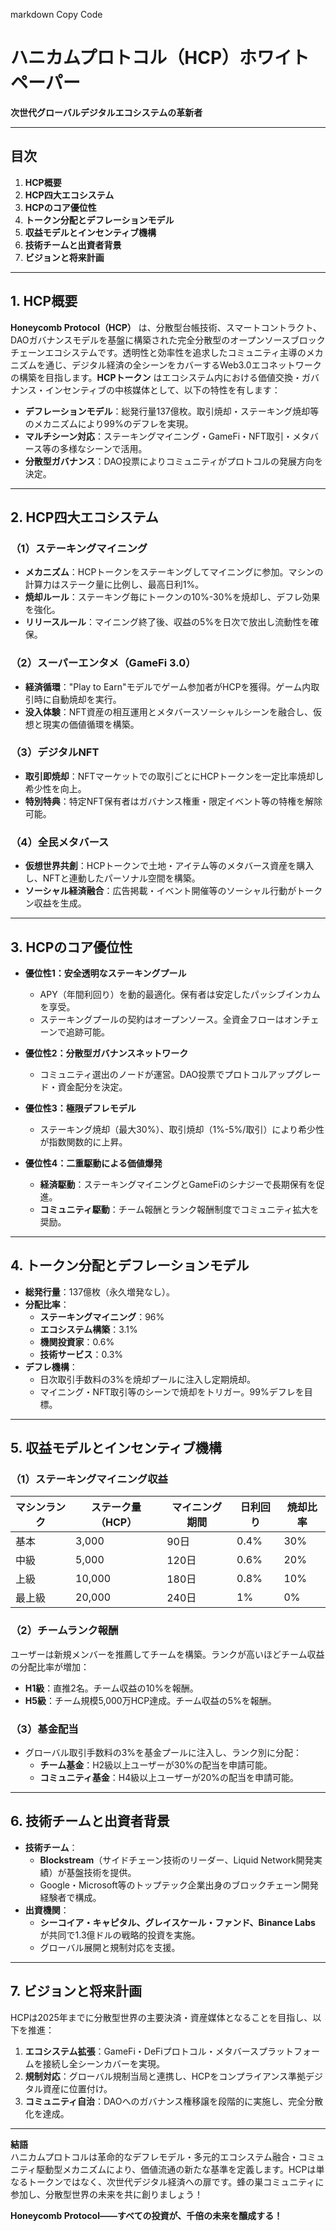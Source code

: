 markdown
Copy Code
# &zwnj;**ハニカムプロトコル（HCP）ホワイトペーパー**&zwnj;  
&zwnj;**次世代グローバルデジタルエコシステムの革新者**&zwnj;  

---

## &zwnj;**目次**&zwnj;  
1. &zwnj;**HCP概要**&zwnj;  
2. &zwnj;**HCP四大エコシステム**&zwnj;  
3. &zwnj;**HCPのコア優位性**&zwnj;  
4. &zwnj;**トークン分配とデフレーションモデル**&zwnj;  
5. &zwnj;**収益モデルとインセンティブ機構**&zwnj;  
6. &zwnj;**技術チームと出資者背景**&zwnj;  
7. &zwnj;**ビジョンと将来計画**&zwnj;  

---

## &zwnj;**1. HCP概要**&zwnj;  
&zwnj;**Honeycomb Protocol（HCP）**&zwnj; は、分散型台帳技術、スマートコントラクト、DAOガバナンスモデルを基盤に構築された完全分散型のオープンソースブロックチェーンエコシステムです。透明性と効率性を追求したコミュニティ主導のメカニズムを通じ、デジタル経済の全シーンをカバーするWeb3.0エコネットワークの構築を目指します。&zwnj;**HCPトークン**&zwnj; はエコシステム内における価値交換・ガバナンス・インセンティブの中核媒体として、以下の特性を有します：  
- &zwnj;**デフレーションモデル**&zwnj;：総発行量137億枚。取引焼却・ステーキング焼却等のメカニズムにより99%のデフレを実現。  
- &zwnj;**マルチシーン対応**&zwnj;：ステーキングマイニング・GameFi・NFT取引・メタバース等の多様なシーンで活用。  
- &zwnj;**分散型ガバナンス**&zwnj;：DAO投票によりコミュニティがプロトコルの発展方向を決定。  

---

## &zwnj;**2. HCP四大エコシステム**&zwnj;  
### &zwnj;**（1）ステーキングマイニング**&zwnj;  
- &zwnj;**メカニズム**&zwnj;：HCPトークンをステーキングしてマイニングに参加。マシンの計算力はステーク量に比例し、最高日利1%。  
- &zwnj;**焼却ルール**&zwnj;：ステーキング毎にトークンの10%-30%を焼却し、デフレ効果を強化。  
- &zwnj;**リリースルール**&zwnj;：マイニング終了後、収益の5%を日次で放出し流動性を確保。  

### &zwnj;**（2）スーパーエンタメ（GameFi 3.0）**&zwnj;  
- &zwnj;**経済循環**&zwnj;："Play to Earn"モデルでゲーム参加者がHCPを獲得。ゲーム内取引時に自動焼却を実行。  
- &zwnj;**没入体験**&zwnj;：NFT資産の相互運用とメタバースソーシャルシーンを融合し、仮想と現実の価値循環を構築。  

### &zwnj;**（3）デジタルNFT**&zwnj;  
- &zwnj;**取引即焼却**&zwnj;：NFTマーケットでの取引ごとにHCPトークンを一定比率焼却し希少性を向上。  
- &zwnj;**特別特典**&zwnj;：特定NFT保有者はガバナンス権重・限定イベント等の特権を解除可能。  

### &zwnj;**（4）全民メタバース**&zwnj;  
- &zwnj;**仮想世界共創**&zwnj;：HCPトークンで土地・アイテム等のメタバース資産を購入し、NFTと連動したパーソナル空間を構築。  
- &zwnj;**ソーシャル経済融合**&zwnj;：広告掲載・イベント開催等のソーシャル行動がトークン収益を生成。  

---

## &zwnj;**3. HCPのコア優位性**&zwnj;  
- &zwnj;**優位性1：安全透明なステーキングプール**&zwnj;  
  - APY（年間利回り）を動的最適化。保有者は安定したパッシブインカムを享受。  
  - ステーキングプールの契約はオープンソース。全資金フローはオンチェーンで追跡可能。  

- &zwnj;**優位性2：分散型ガバナンスネットワーク**&zwnj;  
  - コミュニティ選出のノードが運営。DAO投票でプロトコルアップグレード・資金配分を決定。  

- &zwnj;**優位性3：極限デフレモデル**&zwnj;  
  - ステーキング焼却（最大30%）、取引焼却（1%-5%/取引）により希少性が指数関数的に上昇。  

- &zwnj;**優位性4：二重駆動による価値爆発**&zwnj;  
  - &zwnj;**経済駆動**&zwnj;：ステーキングマイニングとGameFiのシナジーで長期保有を促進。  
  - &zwnj;**コミュニティ駆動**&zwnj;：チーム報酬とランク報酬制度でコミュニティ拡大を奨励。  

---

## &zwnj;**4. トークン分配とデフレーションモデル**&zwnj;  
- &zwnj;**総発行量**&zwnj;：137億枚（永久増発なし）。  
- &zwnj;**分配比率**&zwnj;：  
  - &zwnj;**ステーキングマイニング**&zwnj;：96%  
  - &zwnj;**エコシステム構築**&zwnj;：3.1%  
  - &zwnj;**機関投資家**&zwnj;：0.6%  
  - &zwnj;**技術サービス**&zwnj;：0.3%  
- &zwnj;**デフレ機構**&zwnj;：  
  - 日次取引手数料の3%を焼却プールに注入し定期焼却。  
  - マイニング・NFT取引等のシーンで焼却をトリガー。99%デフレを目標。  

---

## &zwnj;**5. 収益モデルとインセンティブ機構**&zwnj;  
### &zwnj;**（1）ステーキングマイニング収益**&zwnj;  
| マシンランク | ステーク量（HCP） | マイニング期間 | 日利回り | 焼却比率 |  
|--------------|-------------------|----------------|----------|----------|  
| 基本        | 3,000            | 90日           | 0.4%     | 30%      |  
| 中級        | 5,000            | 120日          | 0.6%     | 20%      |  
| 上級        | 10,000           | 180日          | 0.8%     | 10%      |  
| 最上級      | 20,000           | 240日          | 1%       | 0%       |  

### &zwnj;**（2）チームランク報酬**&zwnj;  
ユーザーは新規メンバーを推薦してチームを構築。ランクが高いほどチーム収益の分配比率が増加：  
- &zwnj;**H1級**&zwnj;：直推2名。チーム収益の10%を報酬。  
- &zwnj;**H5級**&zwnj;：チーム規模5,000万HCP達成。チーム収益の5%を報酬。  

### &zwnj;**（3）基金配当**&zwnj;  
- グローバル取引手数料の3%を基金プールに注入し、ランク別に分配：  
  - &zwnj;**チーム基金**&zwnj;：H2級以上ユーザーが30%の配当を申請可能。  
  - &zwnj;**コミュニティ基金**&zwnj;：H4級以上ユーザーが20%の配当を申請可能。  

---

## &zwnj;**6. 技術チームと出資者背景**&zwnj;  
- &zwnj;**技術チーム**&zwnj;：  
  - &zwnj;**Blockstream**&zwnj;（サイドチェーン技術のリーダー、Liquid Network開発実績）が基盤技術を提供。  
  - Google・Microsoft等のトップテック企業出身のブロックチェーン開発経験者で構成。  
- &zwnj;**出資機関**&zwnj;：  
  - &zwnj;**シーコイア・キャピタル、グレイスケール・ファンド、Binance Labs**&zwnj; が共同で1.3億ドルの戦略的投資を実施。  
  - グローバル展開と規制対応を支援。  

---

## &zwnj;**7. ビジョンと将来計画**&zwnj;  
HCPは2025年までに分散型世界の主要決済・資産媒体となることを目指し、以下を推進：  
1. &zwnj;**エコシステム拡張**&zwnj;：GameFi・DeFiプロトコル・メタバースプラットフォームを接続し全シーンカバーを実現。  
2. &zwnj;**規制対応**&zwnj;：グローバル規制当局と連携し、HCPをコンプライアンス準拠デジタル資産に位置付け。  
3. &zwnj;**コミュニティ自治**&zwnj;：DAOへのガバナンス権移譲を段階的に実施し、完全分散化を達成。  

---

&zwnj;**結語**&zwnj;  
ハニカムプロトコルは革命的なデフレモデル・多元的エコシステム融合・コミュニティ駆動型メカニズムにより、価値流通の新たな基準を定義します。HCPは単なるトークンではなく、次世代デジタル経済への扉です。蜂の巣コミュニティに参加し、分散型世界の未来を共に創りましょう！  

&zwnj;**Honeycomb Protocol——すべての投資が、千倍の未来を醸成する！**&zwnj;
